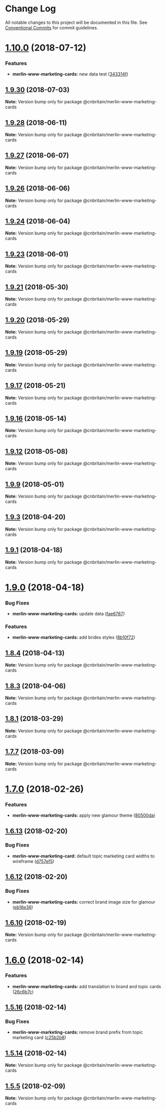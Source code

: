 # Change Log

All notable changes to this project will be documented in this file.
See [Conventional Commits](https://conventionalcommits.org) for commit guidelines.

<a name="1.10.0"></a>
# [1.10.0](https://github.com/cnduk/merlin-www-components/compare/@cnbritain/merlin-www-marketing-cards@1.9.30...@cnbritain/merlin-www-marketing-cards@1.10.0) (2018-07-12)


### Features

* **merlin-www-marketing-cards:** new data test ([343314f](https://github.com/cnduk/merlin-www-components/commit/343314f))




<a name="1.9.30"></a>
## [1.9.30](https://github.com/cnduk/merlin-www-components/compare/@cnbritain/merlin-www-marketing-cards@1.9.29...@cnbritain/merlin-www-marketing-cards@1.9.30) (2018-07-03)




**Note:** Version bump only for package @cnbritain/merlin-www-marketing-cards

<a name="1.9.28"></a>
## [1.9.28](https://github.com/cnduk/merlin-www-components/compare/@cnbritain/merlin-www-marketing-cards@1.9.27...@cnbritain/merlin-www-marketing-cards@1.9.28) (2018-06-11)




**Note:** Version bump only for package @cnbritain/merlin-www-marketing-cards

<a name="1.9.27"></a>
## [1.9.27](https://github.com/cnduk/merlin-www-components/compare/@cnbritain/merlin-www-marketing-cards@1.9.26...@cnbritain/merlin-www-marketing-cards@1.9.27) (2018-06-07)




**Note:** Version bump only for package @cnbritain/merlin-www-marketing-cards

<a name="1.9.26"></a>
## [1.9.26](https://github.com/cnduk/merlin-www-components/compare/@cnbritain/merlin-www-marketing-cards@1.9.25...@cnbritain/merlin-www-marketing-cards@1.9.26) (2018-06-06)




**Note:** Version bump only for package @cnbritain/merlin-www-marketing-cards

<a name="1.9.24"></a>
## [1.9.24](https://github.com/cnduk/merlin-www-components/compare/@cnbritain/merlin-www-marketing-cards@1.9.23...@cnbritain/merlin-www-marketing-cards@1.9.24) (2018-06-04)




**Note:** Version bump only for package @cnbritain/merlin-www-marketing-cards

<a name="1.9.23"></a>
## [1.9.23](https://github.com/cnduk/merlin-www-components/compare/@cnbritain/merlin-www-marketing-cards@1.9.22...@cnbritain/merlin-www-marketing-cards@1.9.23) (2018-06-01)




**Note:** Version bump only for package @cnbritain/merlin-www-marketing-cards

<a name="1.9.21"></a>
## [1.9.21](https://github.com/cnduk/merlin-www-components/compare/@cnbritain/merlin-www-marketing-cards@1.9.20...@cnbritain/merlin-www-marketing-cards@1.9.21) (2018-05-30)




**Note:** Version bump only for package @cnbritain/merlin-www-marketing-cards

<a name="1.9.20"></a>
## [1.9.20](https://github.com/cnduk/merlin-www-components/compare/@cnbritain/merlin-www-marketing-cards@1.9.19...@cnbritain/merlin-www-marketing-cards@1.9.20) (2018-05-29)




**Note:** Version bump only for package @cnbritain/merlin-www-marketing-cards

<a name="1.9.19"></a>
## [1.9.19](https://github.com/cnduk/merlin-www-components/compare/@cnbritain/merlin-www-marketing-cards@1.9.18...@cnbritain/merlin-www-marketing-cards@1.9.19) (2018-05-29)




**Note:** Version bump only for package @cnbritain/merlin-www-marketing-cards

<a name="1.9.17"></a>
## [1.9.17](https://github.com/cnduk/merlin-www-components/compare/@cnbritain/merlin-www-marketing-cards@1.9.16...@cnbritain/merlin-www-marketing-cards@1.9.17) (2018-05-21)




**Note:** Version bump only for package @cnbritain/merlin-www-marketing-cards

<a name="1.9.16"></a>
## [1.9.16](https://github.com/cnduk/merlin-www-components/compare/@cnbritain/merlin-www-marketing-cards@1.9.15...@cnbritain/merlin-www-marketing-cards@1.9.16) (2018-05-14)




**Note:** Version bump only for package @cnbritain/merlin-www-marketing-cards

<a name="1.9.12"></a>
## [1.9.12](https://github.com/cnduk/merlin-www-components/compare/@cnbritain/merlin-www-marketing-cards@1.9.11...@cnbritain/merlin-www-marketing-cards@1.9.12) (2018-05-08)




**Note:** Version bump only for package @cnbritain/merlin-www-marketing-cards

<a name="1.9.9"></a>
## [1.9.9](https://github.com/cnduk/merlin-www-components/compare/@cnbritain/merlin-www-marketing-cards@1.9.8...@cnbritain/merlin-www-marketing-cards@1.9.9) (2018-05-01)




**Note:** Version bump only for package @cnbritain/merlin-www-marketing-cards

<a name="1.9.3"></a>
## [1.9.3](https://github.com/cnduk/merlin-www-components/compare/@cnbritain/merlin-www-marketing-cards@1.9.2...@cnbritain/merlin-www-marketing-cards@1.9.3) (2018-04-20)




**Note:** Version bump only for package @cnbritain/merlin-www-marketing-cards

<a name="1.9.1"></a>
## [1.9.1](https://github.com/cnduk/merlin-www-components/compare/@cnbritain/merlin-www-marketing-cards@1.9.0...@cnbritain/merlin-www-marketing-cards@1.9.1) (2018-04-18)




**Note:** Version bump only for package @cnbritain/merlin-www-marketing-cards

<a name="1.9.0"></a>
# [1.9.0](https://github.com/cnduk/merlin-www-components/compare/@cnbritain/merlin-www-marketing-cards@1.8.5...@cnbritain/merlin-www-marketing-cards@1.9.0) (2018-04-18)


### Bug Fixes

* **merlin-www-marketing-cards:** update data ([fae6787](https://github.com/cnduk/merlin-www-components/commit/fae6787))


### Features

* **merlin-www-marketing-cards:** add brides styles ([8b10f72](https://github.com/cnduk/merlin-www-components/commit/8b10f72))




<a name="1.8.4"></a>
## [1.8.4](https://github.com/cnduk/merlin-www-components/compare/@cnbritain/merlin-www-marketing-cards@1.8.3...@cnbritain/merlin-www-marketing-cards@1.8.4) (2018-04-13)




**Note:** Version bump only for package @cnbritain/merlin-www-marketing-cards

<a name="1.8.3"></a>
## [1.8.3](https://github.com/cnduk/merlin-www-components/compare/@cnbritain/merlin-www-marketing-cards@1.8.2...@cnbritain/merlin-www-marketing-cards@1.8.3) (2018-04-06)




**Note:** Version bump only for package @cnbritain/merlin-www-marketing-cards

<a name="1.8.1"></a>
## [1.8.1](https://github.com/cnduk/merlin-www-components/compare/@cnbritain/merlin-www-marketing-cards@1.8.0...@cnbritain/merlin-www-marketing-cards@1.8.1) (2018-03-29)




**Note:** Version bump only for package @cnbritain/merlin-www-marketing-cards

<a name="1.7.7"></a>
## [1.7.7](https://github.com/cnduk/merlin-www-components/compare/@cnbritain/merlin-www-marketing-cards@1.7.6...@cnbritain/merlin-www-marketing-cards@1.7.7) (2018-03-09)




**Note:** Version bump only for package @cnbritain/merlin-www-marketing-cards

<a name="1.7.0"></a>
# [1.7.0](https://github.com/cnduk/merlin-www-components/compare/@cnbritain/merlin-www-marketing-cards@1.6.18...@cnbritain/merlin-www-marketing-cards@1.7.0) (2018-02-26)


### Features

* **merlin-www-marketing-cards:** apply new glamour theme ([80500da](https://github.com/cnduk/merlin-www-components/commit/80500da))




<a name="1.6.13"></a>
## [1.6.13](https://github.com/cnduk/merlin-www-components/compare/@cnbritain/merlin-www-marketing-cards@1.6.12...@cnbritain/merlin-www-marketing-cards@1.6.13) (2018-02-20)


### Bug Fixes

* **merlin-www-marketing-card:** default topic marketing card widths to wireframe ([d757ef5](https://github.com/cnduk/merlin-www-components/commit/d757ef5))




<a name="1.6.12"></a>
## [1.6.12](https://github.com/cnduk/merlin-www-components/compare/@cnbritain/merlin-www-marketing-cards@1.6.11...@cnbritain/merlin-www-marketing-cards@1.6.12) (2018-02-20)


### Bug Fixes

* **merlin-www-marketing-cards:** correct brand image size for glamour ([eb18e36](https://github.com/cnduk/merlin-www-components/commit/eb18e36))




<a name="1.6.10"></a>
## [1.6.10](https://github.com/cnduk/merlin-www-components/compare/@cnbritain/merlin-www-marketing-cards@1.6.9...@cnbritain/merlin-www-marketing-cards@1.6.10) (2018-02-19)




**Note:** Version bump only for package @cnbritain/merlin-www-marketing-cards

<a name="1.6.0"></a>
# [1.6.0](https://github.com/cnduk/merlin-www-components/compare/@cnbritain/merlin-www-marketing-cards@1.5.16...@cnbritain/merlin-www-marketing-cards@1.6.0) (2018-02-14)


### Features

* **merlin-www-marketing-cards:** add translation to brand and topic cards ([26c6b7c](https://github.com/cnduk/merlin-www-components/commit/26c6b7c))




<a name="1.5.16"></a>
## [1.5.16](https://github.com/cnduk/merlin-www-components/compare/@cnbritain/merlin-www-marketing-cards@1.5.15...@cnbritain/merlin-www-marketing-cards@1.5.16) (2018-02-14)


### Bug Fixes

* **merlin-www-marketing-cards:** remove brand prefix from topic marketing card ([c25b2b8](https://github.com/cnduk/merlin-www-components/commit/c25b2b8))




<a name="1.5.14"></a>
## [1.5.14](https://github.com/cnduk/merlin-www-components/compare/@cnbritain/merlin-www-marketing-cards@1.5.13...@cnbritain/merlin-www-marketing-cards@1.5.14) (2018-02-14)




**Note:** Version bump only for package @cnbritain/merlin-www-marketing-cards

<a name="1.5.5"></a>
## [1.5.5](https://github.com/cnduk/merlin-www-components/compare/@cnbritain/merlin-www-marketing-cards@1.5.4...@cnbritain/merlin-www-marketing-cards@1.5.5) (2018-02-09)




**Note:** Version bump only for package @cnbritain/merlin-www-marketing-cards
